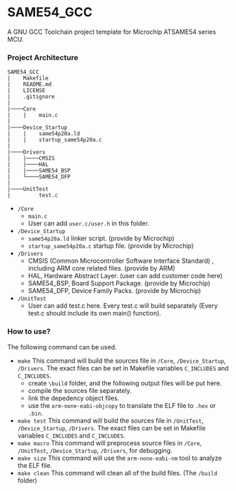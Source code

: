 # SAME54_GCC

A GNU GCC Toolchain project template for Microchip ATSAME54 series MCU.

### Project Architecture
```
SAME54_GCC
|    Makefile
|    README.md
|    LICENSE
|    .gitignore
|
|────Core
|    |    main.c
|
|────Device_Startup
|    |    same54p20a.ld
|    |    startup_same54p20a.c
|
|────Drivers
|    |────CMSIS
|    |────HAL
|    |────SAME54_BSP
|    └────SAME54_DFP
|
|────UnitTest
|         test.c
```

- `/Core`
    - `main.c`
    - User can add `user.c/user.h` in this folder.
- `/Device_Startup`
    - `same54p20a.ld` linker script. (provide by Microchip)
    - `startup_same54p20a.c` startup file. (provide by Microchip)
- `/Drivers`
    - CMSIS (Common Microcontroller Software Interface Standard) , including ARM core related files. (provide by ARM)
    - HAL, Hardware Abstract Layer. (user can add customer code here)
    - SAME54_BSP, Board Support Package. (provide by Microchip)
    - SAME54_DFP, Device Family Packs. (provide by Microchip)
- `/UnitTest`
    - User can add test.c here. Every test.c will build separately (Every test.c should include its own main() function).

### How to use?
The following command can be used.

- `make`
    This command will build the sources file in `/Core`, `/Device_Startup`, `/Drivers`. The exact files can be set in Makefile variables `C_INCLUDES` and `C_INCLUDES`.
    - create `\build` folder, and the following output files will be put here.
    - compile the sources file separately.
    - link the depedency object files.
    - use the `arm-none-eabi-objcopy` to translate the ELF file to `.hex` or `.bin`.
- `make test`
    This command will build the sources file in `/UnitTest`, `/Device_Startup`, `/Drivers`. The exact files can be set in Makefile variables `C_INCLUDES` and `C_INCLUDES`.
- `make macro`
    This command will preprocess source files in `/Core`, `/UnitTest`, `/Device_Startup`, `/Drivers`, for debugging.
- `make size`
    This command will use the `arm-none-eabi-nm` tool to analyze the ELF file.
- `make clean`
    This command will clean all of the build files. (The `/build` folder)
